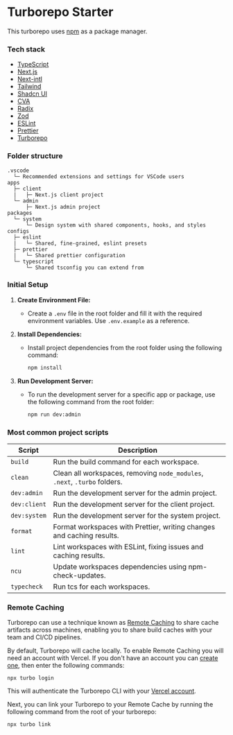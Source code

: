 # Turborepo Starter

This turborepo uses [npm](https://www.npmjs.com/) as a package manager.

### Tech stack

- [TypeScript](https://www.typescriptlang.org)
- [Next.js](https://nextjs.org)
- [Next-intl](https://next-intl-docs.vercel.app)
- [Tailwind](https://tailwindcss.com)
- [Shadcn UI](https://ui.shadcn.com)
- [CVA](https://cva.style/docs)
- [Radix](https://www.radix-ui.com)
- [Zod](https://zod.dev/?id=installation)
- [ESLint](https://eslint.org)
- [Prettier](https://prettier.io)
- [Turborepo](https://turbo.build/repo/docs)

### Folder structure

```text
.vscode
  └─ Recommended extensions and settings for VSCode users
apps
  ├─ client
  |   ├─ Next.js client project
  └─ admin
      ├─ Next.js admin project
packages
  └─ system
      └─ Design system with shared components, hooks, and styles
configs
  ├─ eslint
  |   └─ Shared, fine-grained, eslint presets
  ├─ prettier
  |   └─ Shared prettier configuration
  └─ typescript
      └─ Shared tsconfig you can extend from
```

### Initial Setup

1. **Create Environment File:**
   - Create a `.env` file in the root folder and fill it with the required environment variables. Use `.env.example` as a reference.

2. **Install Dependencies:**
   - Install project dependencies from the root folder using the following command:

     ```bash
     npm install
     ```

3. **Run Development Server:**
   - To run the development server for a specific app or package, use the following command from the root folder:

     ```bash
     npm run dev:admin
     ```

### Most common project scripts

| Script           | Description                                                               |
|------------------|---------------------------------------------------------------------------|
| `build`          | Run the build command for each workspace.                                 |
| `clean`          | Clean all workspaces, removing `node_modules`, `.next`, `.turbo` folders. |
| `dev:admin`      | Run the development server for the admin project.                         |
| `dev:client`     | Run the development server for the client project.                        |
| `dev:system`     | Run the development server for the system project.                        |
| `format`         | Format workspaces with Prettier, writing changes and caching results.     |
| `lint`           | Lint workspaces with ESLint, fixing issues and caching results.           |
| `ncu`            | Update workspaces dependencies using npm-check-updates.                   |
| `typecheck`      | Run tcs for each workspaces.                                              |

### Remote Caching

Turborepo can use a technique known as [Remote Caching](https://turbo.build/repo/docs/core-concepts/remote-caching) to share cache artifacts across machines, enabling you to share build caches with your team and CI/CD pipelines.

By default, Turborepo will cache locally. To enable Remote Caching you will need an account with Vercel. If you don't have an account you can [create one](https://vercel.com/signup), then enter the following commands:

```
npx turbo login
```

This will authenticate the Turborepo CLI with your [Vercel account](https://vercel.com/docs/concepts/personal-accounts/overview).

Next, you can link your Turborepo to your Remote Cache by running the following command from the root of your turborepo:

```
npx turbo link
```
